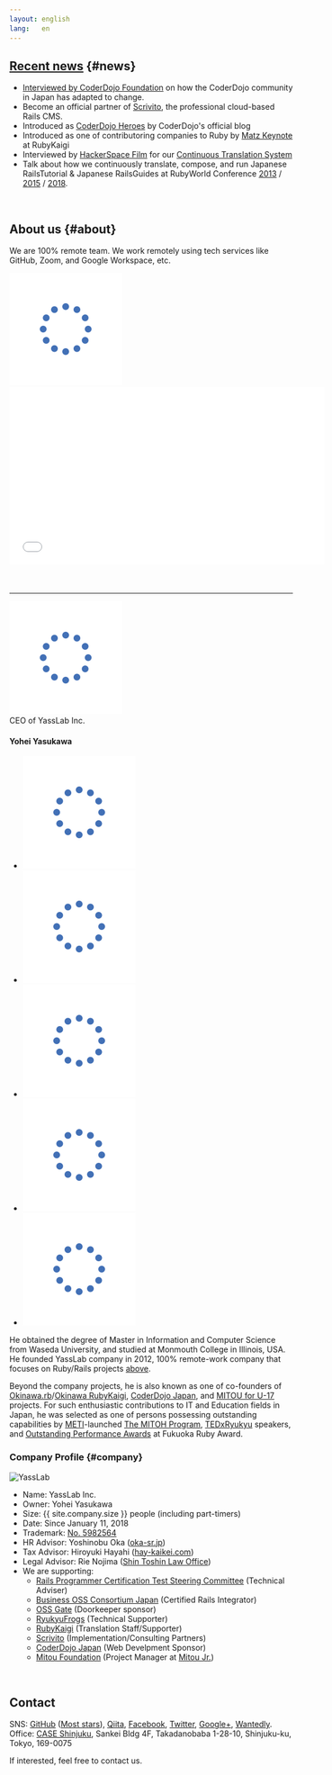 ```yaml
---
layout: english
lang:   en
---
```


<!--
## Summary of Works {#summary}

<iframe src="//www.slideshare.net/slideshow/embed_code/key/cEwD6bvg84VeWA" width="595" height="485" frameborder="0" marginwidth="0" marginheight="0" scrolling="no" style="border:1px solid #CCC; border-width:1px; margin-bottom:5px; max-width: 100%;" allowfullscreen> </iframe> 
(NOTE: Please jump to [SlideShare's page](http://www.slideshare.net/yasulab/works-of-yasslab) if you cannot see the slides above.)
-->

## [Recent news](#news) {#news}

- [Interviewed by CoderDojo Foundation](https://coderdojo.com/2020/06/18/how-the-coderdojo-community-in-japan-has-adapted-to-change/) on how the CoderDojo community in Japan has adapted to change.
- Become an official partner of [Scrivito](https://scrivito.com/partners), the professional cloud-based Rails CMS.
- Introduced as [CoderDojo Heroes](https://coderdojo.com/news/2016/03/30/coderdojo-heroes-yohei-yasukawa-co-founder-of-coderdojo-japan/) by CoderDojo's official blog
- Introduced as one of contributoring companies to Ruby by [Matz Keynote](https://www.youtube.com/watch?v=E9bO1uqs4Oc&feature=youtu.be&t=3904) at RubyKaigi
- Interviewed by [HackerSpace Film](https://www.facebook.com/photo.php?fbid=10153341493740869&set=t.715330868&type=3&theater) for our [Continuous Translation System](https://speakerdeck.com/yasulab/how-we-continuously-translate-tech-docs)
- Talk about how we continuously translate, compose, and run Japanese RailsTutorial & Japanese RailsGuides at RubyWorld Conference [2013](http://2013.rubyworld-conf.org/en/) / [2015](http://2015.rubyworld-conf.org/en/) / [2018](https://2018.rubyworld-conf.org/program/).

<br>

<!--
## [Past works](#works) {#works}

- Web Services and Mobile Applications:
   - [Continuous Translation System](https://speakerdeck.com/yasulab/how-we-continuously-translate-tech-docs), Automate Translating Frequently-updated Tech Docs.
   - [Snapwhim](http://www.snapwhim.com/), Visual Bucket List.
   - [ScreenX TV](http://screenx.tv/), Real-time Terminal Broadcasting Tools.
   - [Whistle on Android](https://play.google.com/store/apps/details?id=org.sorarier.whistle), Android app developed for [2011 Tōhoku earthquake and tsunami](http://en.wikipedia.org/wiki/2011_T%C5%8Dhoku_earthquake_and_tsunami).
- Education, Workshops, and Materials:
   - [Lexues Academy](http://academy.lexues.co.jp/), providing project-based learning course with students in Okinawa.
   - [Digi-Lab Okinawa](https://www.facebook.com/DigiLabOkinawa/): Teach kids in Okinawa to code with Scratch & Raspberry Pi
   - [1.5-hour Workshop for Kids to learn Programming with Scratch & Raspberry Pi](/en/workshops/raspi)
   - [Physical-Digital Chaing Reactioni using Raspberry Pi (ja)](http://pegpeg.jp/tool/2014/09/09/686)
   - [Rails Guides in Japanese](http://railsguides.jp), one of the most famous Rails references in Japan.
   - [Rails Tutorial in Japanese](http://railstutorial.jp), one of the most famous Rails books in Japan.
      - [Rails Seminar](http://railstutorial.jp/seminars): Learn Rails by Seminar
	  - [Rails Screencast](http://railstutorial.jp/screencasts): Learn Rails by Screencast
- Support Communities:
   - [Okinawa.rb](http://ruby.okinawa/): Okinawa Ruby User Group that we found and support.
   - [OpenSource Cafe](http://www.osscafe.net/): Open-source Cafe in Japan that we love.
   - [CoderDojo Japan](http://coderdojo.jp/): Free Programming Clubs for Young People in Japan.

<br />
-->

## About us {#about}

We are 100% remote team. We work remotely using tech services like GitHub, Zoom, and Google Workspace, etc.

<div class="row">
  <div class="col-md-12">
    <img src="/img/spinner.svg" data-src="/img/team.png" alt="YassLab Team Photos" class="mt-3 mb-5 lazyload" loading="lazy">
  </div><!--//col12-->
</div><!--//row-->

<div class="video">
  <iframe width="560" height="315" src="/img/spinner.svg" data-src="https://www.youtube.com/embed/mzOc4iUZtuE?rel=0" class="lazyload" frameborder="0" allow="autoplay; encrypted-media" allowfullscreen></iframe>
</div>
<br><br>

<hr>

<div class="col-md-12 profile mt-5" id="profile">
  <div class="profile__image text-center mb-2">
    <img src="/img/spinner.svg" data-src="/img/yohei_300x300.png" alt="Photo of Yohei Yasukawa" class="rounded-circle lazyload" loading="lazy">
  </div>
  <div class="profile__role text-center mb-2">CEO of YassLab Inc.</div>
  <h4 class="text-center mb-3 h3deco-none">Yohei Yasukawa</h4>
  <ul class="profile__sns mb-3">
    <li class="profile__sns__icon">
      <a href="https://www.facebook.com/yasulab" target="_blank" rel="noopener"><img class="lazyload" loading="lazy" src="/img/spinner.svg" data-src="/img/icons/facebook.png" alt="Facebook"></a>
    </li>
    <li class="profile__sns__icon">
      <a href="https://twitter.com/yasulab" target="_blank" rel="noopener"><img class="lazyload" loading="lazy" src="/img/spinner.svg" data-src="/img/icons/twitter.png" alt="Twitter"></a>
    </li>
    <li class="profile__sns__icon">
      <a href="https://github.com/yasulab" target="_blank" rel="noopener"><img class="lazyload" loading="lazy" src="/img/spinner.svg" data-src="/img/icons/github.png" alt="GitHub"></a>
    </li>
    <li class="profile__sns__icon">
      <a href="https://www.linkedin.com/in/yasulab/" target="_blank" rel="noopener"><img class="lazyload" loading="lazy" src="/img/spinner.svg" data-src="/img/icons/linkedin.png" alt="LinkedIn"></a>
    </li>
    <li class="profile__sns__icon">
      <a href="https://qiita.com/yasulab" target="_blank" rel="noopener"><img class="lazyload" loading="lazy" src="/img/spinner.svg" data-src="/img/icons/qiita.png" alt="Qiita"></a>
    </li>
  </ul>
</div>

He obtained the degree of Master in Information and Computer Science from Waseda University, and studied at Monmouth College in Illinois, USA. He founded YassLab company in 2012, 100% remote-work company that focuses on Ruby/Rails projects [above](#top).

Beyond the company projects, he is also known as one of co-founders of [Okinawa.rb](https://www.facebook.com/groups/okinawarb/)/[Okinawa RubyKaigi](http://regional.rubykaigi.org/okrk01), [CoderDojo Japan](https://coderdojo.jp/), and [MITOU for U-17](https://jr.mitou.org/index_en.html) projects. For such enthusiastic contributions to IT and Education fields in Japan, he was selected as one of persons possessing outstanding capabilities by [METI](http://www.meti.go.jp/english/press/2018/0510_001.html)-launched [The MITOH Program](https://www.ipa.go.jp/english/humandev/third.html), [TEDxRyukyu](https://www.facebook.com/media/set/?set=a.10151746335815869.1073741827.715330868&type=1&l=348760b95c) speakers, and [Outstanding Performance Awards](http://myfukuoka.com/news/ruby-news/2014-fukuoka-ruby-award-winners/) at Fukuoka Ruby Award.

### Company Profile {#company}

![YassLab](/img/logos/800x200.png)

- Name: YassLab Inc.
- Owner: Yohei Yasukawa
- Size:  {{ site.company.size }} people (including part-timers)
- Date:  Since January 11, 2018
- Trademark: [No. 5982564](https://www.j-platpat.inpit.go.jp/web/TR/JPT_5982564/A6156E75F65DAF34797EEE3AEF4EB33C)
- HR Advisor: Yoshinobu Oka ([oka-sr.jp](http://oka-sr.jp/))
- Tax Advisor: Hiroyuki Hayahi ([hay-kaikei.com](http://www.hay-kaikei.com/))
- Legal Advisor: Rie Nojima ([Shin Toshin Law Office](https://www.s-law.jp/))
- We are supporting: 
  - [Rails Programmer Certification Test Steering Committee](https://www.railscp.com/aboutus/) (Technical Adviser)
  - [Business OSS Consortium Japan](https://www.boss-con.jp/railspartner/) (Certified Rails Integrator)
  - [OSS Gate](https://oss-gate.github.io/) (Doorkeeper sponsor)
  - [RyukyuFrogs](https://www.ryukyu-frogs.com/) (Technical Supporter)
  - [RubyKaigi](http://rubykaigi.org/) (Translation Staff/Supporter)
  - [Scrivito](https://scrivito.com/partners) (Implementation/Consulting Partners)
  - [CoderDojo Japan](https://coderdojo.jp/) (Web Develpment Sponsor)
  - [Mitou Foundation](https://www.mitou.org/) (Project Manager at [Mitou Jr.](https://jr.mitou.org/))

<br />

<h2 id="contact">Contact</h2>

SNS: [GitHub](https://github.com/yasslab) ([Most stars](https://github.com/search?utf8=%E2%9C%93&q=user%3Ayasslab+fork%3Atrue&type=Repositories&ref=searchresults)), [Qiita](http://qiita.com/organizations/yasslab), [Facebook](https://www.facebook.com/yasslab.jp), [Twitter](https://twitter.com/YassLab), [Google+](https://plus.google.com/+YassLab), [Wantedly](https://www.wantedly.com/companies/YassLab).
Office: [CASE Shinjuku](http://case-shinjuku.com/english/), Sankei Bldg 4F, Takadanobaba 1-28-10, Shinjuku-ku, Tokyo, 169-0075

If interested, feel free to contact us.
